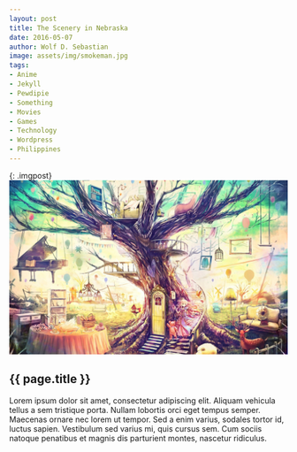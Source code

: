 ```yaml
---
layout: post
title: The Scenery in Nebraska
date: 2016-05-07 
author: Wolf D. Sebastian
image: assets/img/smokeman.jpg
tags: 
- Anime
- Jekyll
- Pewdipie
- Something 
- Movies
- Games
- Technology
- Wordpress
- Philippines
---
```

{: .imgpost}
![The Juke Box of Smoke Man](/assets/img/smokey.jpg)

<h2 class="postTitle"><span>{{ page.title }}</span></h2>

<p class="post">Lorem ipsum dolor sit amet, consectetur adipiscing elit. Aliquam vehicula tellus a sem tristique porta. Nullam lobortis orci eget tempus semper. Maecenas ornare nec lorem ut tempor. Sed a enim varius, sodales tortor id, luctus sapien. Vestibulum sed varius mi, quis cursus sem. Cum sociis natoque penatibus et magnis dis parturient montes, nascetur ridiculus.</p>